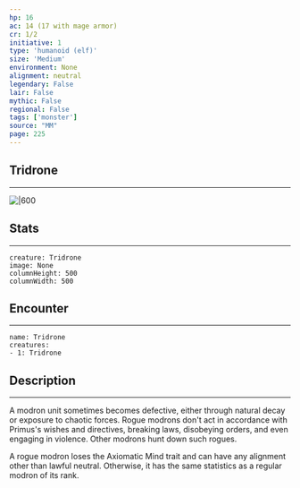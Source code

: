 ```yaml
---
hp: 16
ac: 14 (17 with mage armor)
cr: 1/2
initiative: 1
type: 'humanoid (elf)'    
size: 'Medium'
environment: None
alignment: neutral
legendary: False
lair: False
mythic: False
regional: False
tags: ['monster']
source: "MM"
page: 225
---
```


## Tridrone
---

![|600](D:/Program%20Files/5e.tools/img/bestiary/MM/Tridrone.jpg)

## Stats
---

```statblock
creature: Tridrone
image: None
columnHeight: 500
columnWidth: 500
```

## Encounter
---

```encounter-table
name: Tridrone
creatures:
- 1: Tridrone
```

## Description
---


A modron unit sometimes becomes defective, either through natural decay or exposure to chaotic forces. Rogue modrons don't act in accordance with Primus's wishes and directives, breaking laws, disobeying orders, and even engaging in violence. Other modrons hunt down such rogues.

A rogue modron loses the Axiomatic Mind trait and can have any alignment other than lawful neutral. Otherwise, it has the same statistics as a regular modron of its rank.




